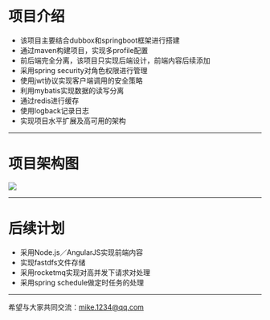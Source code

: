 # 项目介绍

- 该项目主要结合dubbox和springboot框架进行搭建
- 通过maven构建项目，实现多profile配置
- 前后端完全分离，该项目只实现后端设计，前端内容后续添加
- 采用spring security对角色权限进行管理
- 使用jwt协议实现客户端调用的安全策略
- 利用mybatis实现数据的读写分离
- 通过redis进行缓存
- 使用logback记录日志
- 实现项目水平扩展及高可用的架构

---

# 项目架构图
![](http://ok9lr2dej.bkt.clouddn.com/platformserv.jpg)

---

# 后续计划
- 采用Node.js／AngularJS实现前端内容
- 实现fastdfs文件存储
- 采用rocketmq实现对高并发下请求对处理
- 采用spring schedule做定时任务的处理

---

希望与大家共同交流：mike.1234@qq.com